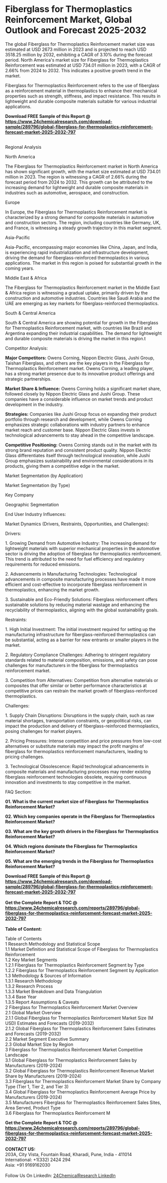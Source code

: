 <h1>Fiberglass for Thermoplastics Reinforcement Market, Global Outlook and Forecast 2025-2032</h1><p>The global Fiberglass for Thermoplastics Reinforcement market size was estimated at USD 2673 million in 2023 and is projected to reach USD 3518.25 million by 2032, exhibiting a CAGR of 3.10% during the forecast period. North America's market size for Fiberglass for Thermoplastics Reinforcement was estimated at USD 734.01 million in 2023, with a CAGR of 2.66% from 2024 to 2032. This indicates a positive growth trend in the market.</p><p>
</p><p>Fiberglass for Thermoplastics Reinforcement refers to the use of fiberglass as a reinforcement material in thermoplastics to enhance their mechanical properties such as strength, stiffness, and impact resistance. This results in lightweight and durable composite materials suitable for various industrial applications.</p><div><b>Download FREE Sample of this Report @ 
            <a href="https://www.24chemicalresearch.com/download-sample/289796/global-fiberglass-for-thermoplastics-reinforcement-forecast-market-2025-2032-797">
            https://www.24chemicalresearch.com/download-sample/289796/global-fiberglass-for-thermoplastics-reinforcement-forecast-market-2025-2032-797</a></b></div><br><p>
Regional Analysis</p><p>
North America</p><p>
</p><p>The Fiberglass for Thermoplastics Reinforcement market in North America has shown significant growth, with the market size estimated at USD 734.01 million in 2023. The region is witnessing a CAGR of 2.66% during the forecast period from 2024 to 2032. This growth can be attributed to the increasing demand for lightweight and durable composite materials in industries such as automotive, aerospace, and construction.</p><p>
Europe</p><p>
</p><p>In Europe, the Fiberglass for Thermoplastics Reinforcement market is characterized by a strong demand for composite materials in automotive and construction sectors. The region, including countries like Germany, UK, and France, is witnessing a steady growth trajectory in this market segment.</p><p>
Asia-Pacific</p><p>
</p><p>Asia-Pacific, encompassing major economies like China, Japan, and India, is experiencing rapid industrialization and infrastructure development, driving the demand for fiberglass-reinforced thermoplastics in various applications. The market in this region is poised for substantial growth in the coming years.</p><p>
Middle East &amp; Africa</p><p>
</p><p>The Fiberglass for Thermoplastics Reinforcement market in the Middle East &amp; Africa region is witnessing a gradual uptake, primarily driven by the construction and automotive industries. Countries like Saudi Arabia and the UAE are emerging as key markets for fiberglass-reinforced thermoplastics.</p><p>
South &amp; Central America</p><p>
</p><p>South &amp; Central America are showing potential for growth in the Fiberglass for Thermoplastics Reinforcement market, with countries like Brazil and Argentina expanding their industrial capabilities. The demand for lightweight and durable composite materials is driving the market in this region.t</p><p>
Competitor Analysis:</p><p>
</p><p><strong>Major Competitors:</strong> Owens Corning, Nippon Electric Glass, Jushi Group, Taishan Fiberglass, and others are the key players in the Fiberglass for Thermoplastics Reinforcement market. Owens Corning, a leading player, has a strong market presence due to its innovative product offerings and strategic partnerships.</p><p>
</p><p><strong>Market Share &amp; Influence:</strong> Owens Corning holds a significant market share, followed closely by Nippon Electric Glass and Jushi Group. These companies have a considerable influence on market trends and product development in the industry.</p><p>
</p><p><strong>Strategies:</strong> Companies like Jushi Group focus on expanding their product portfolio through research and development, while Owens Corning emphasizes strategic collaborations with industry partners to enhance market reach and customer base. Nippon Electric Glass invests in technological advancements to stay ahead in the competitive landscape.</p><p>
</p><p><strong>Competitive Positioning:</strong> Owens Corning stands out in the market with its strong brand reputation and consistent product quality. Nippon Electric Glass differentiates itself through technological innovation, while Jushi Group emphasizes sustainability and environmental considerations in its products, giving them a competitive edge in the market.</p><p>
Market Segmentation (by Application)</p><p>
</p><p>
Market Segmentation (by Type)</p><p>
</p><p>
Key Company</p><p>
</p><p>
Geographic Segmentation</p><p>
</p><p>
End User Industry Influences:</p><p>
Market Dynamics (Drivers, Restraints, Opportunities, and Challenges):</p><p>
Drivers:</p><p>
</p><p>1. Growing Demand from Automotive Industry: The increasing demand for lightweight materials with superior mechanical properties in the automotive sector is driving the adoption of fiberglass for thermoplastics reinforcement. This trend is attributed to the need for fuel efficiency and regulatory requirements for reduced emissions.</p><p>
</p><p>2. Advancements in Manufacturing Technologies: Technological advancements in composite manufacturing processes have made it more efficient and cost-effective to incorporate fiberglass reinforcement in thermoplastics, enhancing the market growth.</p><p>
</p><p>3. Sustainable and Eco-Friendly Solutions: Fiberglass reinforcement offers sustainable solutions by reducing material wastage and enhancing the recyclability of thermoplastics, aligning with the global sustainability goals.</p><p>
Restraints:</p><p>
</p><p>1. High Initial Investment: The initial investment required for setting up the manufacturing infrastructure for fiberglass-reinforced thermoplastics can be substantial, acting as a barrier for new entrants or smaller players in the market.</p><p>
</p><p>2. Regulatory Compliance Challenges: Adhering to stringent regulatory standards related to material composition, emissions, and safety can pose challenges for manufacturers in the fiberglass for thermoplastics reinforcement market.</p><p>
</p><p>3. Competition from Alternatives: Competition from alternative materials or composites that offer similar or better performance characteristics at competitive prices can restrain the market growth of fiberglass-reinforced thermoplastics.</p><p>
Challenges:</p><p>
</p><p>1. Supply Chain Disruptions: Disruptions in the supply chain, such as raw material shortages, transportation constraints, or geopolitical risks, can impact the production and delivery of fiberglass-reinforced thermoplastics, posing challenges for market players.</p><p>
</p><p>2. Pricing Pressures: Intense competition and price pressures from low-cost alternatives or substitute materials may impact the profit margins of fiberglass for thermoplastics reinforcement manufacturers, leading to pricing challenges.</p><p>
</p><p>3. Technological Obsolescence: Rapid technological advancements in composite materials and manufacturing processes may render existing fiberglass reinforcement technologies obsolete, requiring continuous innovation and investments to stay competitive in the market.</p><p>
FAQ Section:</p><p>
</p><p><strong>01. What is the current market size of Fiberglass for Thermoplastics Reinforcement Market?</strong></p><p>
</p><p>
</p><p><strong>02. Which key companies operate in the Fiberglass for Thermoplastics Reinforcement Market?</strong></p><p>
</p><p>
</p><p><strong>03. What are the key growth drivers in the Fiberglass for Thermoplastics Reinforcement Market?</strong></p><p>
</p><p>
</p><p><strong>04. Which regions dominate the Fiberglass for Thermoplastics Reinforcement Market?</strong></p><p>
</p><p>
</p><p><strong>05. What are the emerging trends in the Fiberglass for Thermoplastics Reinforcement Market?</strong></p><p>
</p><div><b>Download FREE Sample of this Report @ 
            <a href="https://www.24chemicalresearch.com/download-sample/289796/global-fiberglass-for-thermoplastics-reinforcement-forecast-market-2025-2032-797">
            https://www.24chemicalresearch.com/download-sample/289796/global-fiberglass-for-thermoplastics-reinforcement-forecast-market-2025-2032-797</a></b></div><br><div><b>Get the Complete Report & TOC @ 
            <a href="https://www.24chemicalresearch.com/reports/289796/global-fiberglass-for-thermoplastics-reinforcement-forecast-market-2025-2032-797">
            https://www.24chemicalresearch.com/reports/289796/global-fiberglass-for-thermoplastics-reinforcement-forecast-market-2025-2032-797</a></b></div><br>
            <b>Table of Content:</b><p>Table of Contents<br />
1 Research Methodology and Statistical Scope<br />
1.1 Market Definition and Statistical Scope of Fiberglass for Thermoplastics Reinforcement<br />
1.2 Key Market Segments<br />
1.2.1 Fiberglass for Thermoplastics Reinforcement Segment by Type<br />
1.2.2 Fiberglass for Thermoplastics Reinforcement Segment by Application<br />
1.3 Methodology & Sources of Information<br />
1.3.1 Research Methodology<br />
1.3.2 Research Process<br />
1.3.3 Market Breakdown and Data Triangulation<br />
1.3.4 Base Year<br />
1.3.5 Report Assumptions & Caveats<br />
2 Fiberglass for Thermoplastics Reinforcement Market Overview<br />
2.1 Global Market Overview<br />
2.1.1 Global Fiberglass for Thermoplastics Reinforcement Market Size (M USD) Estimates and Forecasts (2019-2032)<br />
2.1.2 Global Fiberglass for Thermoplastics Reinforcement Sales Estimates and Forecasts (2019-2032)<br />
2.2 Market Segment Executive Summary<br />
2.3 Global Market Size by Region<br />
3 Fiberglass for Thermoplastics Reinforcement Market Competitive Landscape<br />
3.1 Global Fiberglass for Thermoplastics Reinforcement Sales by Manufacturers (2019-2024)<br />
3.2 Global Fiberglass for Thermoplastics Reinforcement Revenue Market Share by Manufacturers (2019-2024)<br />
3.3 Fiberglass for Thermoplastics Reinforcement Market Share by Company Type (Tier 1, Tier 2, and Tier 3)<br />
3.4 Global Fiberglass for Thermoplastics Reinforcement Average Price by Manufacturers (2019-2024)<br />
3.5 Manufacturers Fiberglass for Thermoplastics Reinforcement Sales Sites, Area Served, Product Type<br />
3.6 Fiberglass for Thermoplastics Reinforcement M</p><div><b>Get the Complete Report & TOC @ 
            <a href="https://www.24chemicalresearch.com/reports/289796/global-fiberglass-for-thermoplastics-reinforcement-forecast-market-2025-2032-797">
            https://www.24chemicalresearch.com/reports/289796/global-fiberglass-for-thermoplastics-reinforcement-forecast-market-2025-2032-797</a></b></div><br><b>CONTACT US:</b><br>
            203A, City Vista, Fountain Road, Kharadi, Pune, India - 411014<br>
            International: +1(332) 2424 294<br>
            Asia: +91 9169162030 <br><br>
            Follow Us On LinkedIn: <a href="https://www.linkedin.com/company/24chemicalresearch/">24ChemicalResearch LinkedIn</a>